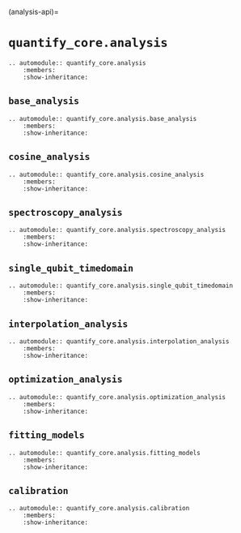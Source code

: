 (analysis-api)=
# `quantify_core.analysis`

```{eval-rst}
.. automodule:: quantify_core.analysis
    :members:
    :show-inheritance:
```

## `base_analysis`

```{eval-rst}
.. automodule:: quantify_core.analysis.base_analysis
    :members:
    :show-inheritance:
```

## `cosine_analysis`

```{eval-rst}
.. automodule:: quantify_core.analysis.cosine_analysis
    :members:
    :show-inheritance:
```

## `spectroscopy_analysis`

```{eval-rst}
.. automodule:: quantify_core.analysis.spectroscopy_analysis
    :members:
    :show-inheritance:
```

## `single_qubit_timedomain`

```{eval-rst}
.. automodule:: quantify_core.analysis.single_qubit_timedomain
    :members:
    :show-inheritance:
```

## `interpolation_analysis`

```{eval-rst}
.. automodule:: quantify_core.analysis.interpolation_analysis
    :members:
    :show-inheritance:
```

## `optimization_analysis`

```{eval-rst}
.. automodule:: quantify_core.analysis.optimization_analysis
    :members:
    :show-inheritance:
```

## `fitting_models`

```{eval-rst}
.. automodule:: quantify_core.analysis.fitting_models
    :members:
    :show-inheritance:
```

## `calibration`

```{eval-rst}
.. automodule:: quantify_core.analysis.calibration
    :members:
    :show-inheritance:
```
